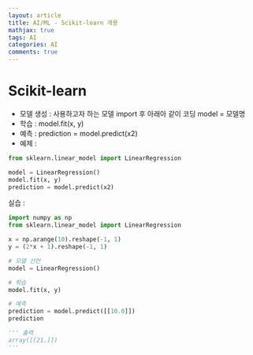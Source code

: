 ```yaml
---
layout: article
title: AI/ML - Scikit-learn 개용
mathjax: true
tags: AI
categories: AI
comments: true
---
```


# Scikit-learn
- 모델 생성 : 사용하고자 하는 모델 import 후 아래아 같이 코딩
  model = 모델명
- 학습 : model.fit(x, y)
- 예측 : prediction = model.predict(x2)
- 예제 :
``` python
from sklearn.linear_model import LinearRegression

model = LinearRegression()
model.fit(x, y)
prediction = model.predict(x2)
```
실습 :
``` python
import numpy as np
from sklearn.linear_model import LinearRegression

x = np.arange(10).reshape(-1, 1)
y = (2*x + 1).reshape(-1, 1)

# 모델 선언
model = LinearRegression()

# 학습
model.fit(x, y)

# 예측
prediction = model.predict([[10.0]])
prediction

''' 출력
array([[21.]])
'''
```

